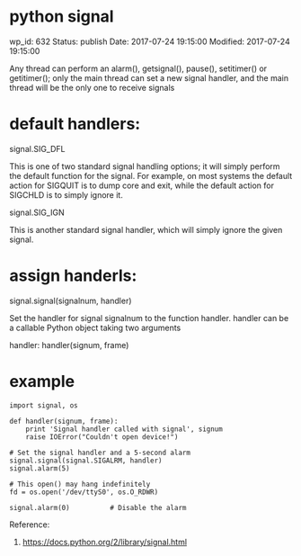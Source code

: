 # python signal


wp_id: 632
Status: publish
Date: 2017-07-24 19:15:00
Modified: 2017-07-24 19:15:00


Any thread can perform an alarm(), getsignal(), pause(), setitimer() or getitimer(); only the main thread can set a new signal handler, and the main thread will be the only one to receive signals

# default handlers:

signal.SIG_DFL

This is one of two standard signal handling options; it will simply perform the default function for the signal. For example, on most systems the default action for SIGQUIT is to dump core and exit, while the default action for SIGCHLD is to simply ignore it.

signal.SIG_IGN

This is another standard signal handler, which will simply ignore the given signal.

# assign handerls:
signal.signal(signalnum, handler)

Set the handler for signal signalnum to the function handler. handler can be a callable Python object taking two arguments

handler: handler(signum, frame)

# example

```
import signal, os

def handler(signum, frame):
    print 'Signal handler called with signal', signum
    raise IOError("Couldn't open device!")

# Set the signal handler and a 5-second alarm
signal.signal(signal.SIGALRM, handler)
signal.alarm(5)

# This open() may hang indefinitely
fd = os.open('/dev/ttyS0', os.O_RDWR)

signal.alarm(0)          # Disable the alarm
```

Reference:

1. https://docs.python.org/2/library/signal.html